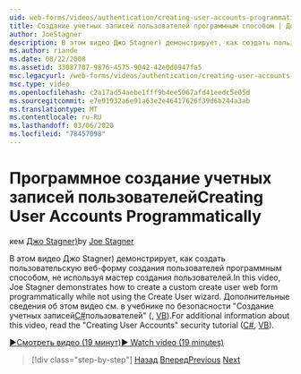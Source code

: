 ```yaml
---
uid: web-forms/videos/authentication/creating-user-accounts-programmatically
title: Создание учетных записей пользователей программным способом | Документация Майкрософт
author: JoeStagner
description: В этом видео Джо Stagner) демонстрирует, как создать пользовательскую веб-форму создания пользователей программным способом, не используя мастер создания пользователей. Дополнительные сведения...
ms.author: riande
ms.date: 08/22/2008
ms.assetid: 33087707-9876-4575-9042-42e0d0947fa5
msc.legacyurl: /web-forms/videos/authentication/creating-user-accounts-programmatically
msc.type: video
ms.openlocfilehash: c2a17ad54aebe1fff9b4ee5067afd41eedc5e05d
ms.sourcegitcommit: e7e91932a6e91a63e2e46417626f39d6b244a3ab
ms.translationtype: MT
ms.contentlocale: ru-RU
ms.lasthandoff: 03/06/2020
ms.locfileid: "78457098"
---
```

# <a name="creating-user-accounts-programmatically"></a><span data-ttu-id="8a83c-104">Программное создание учетных записей пользователей</span><span class="sxs-lookup"><span data-stu-id="8a83c-104">Creating User Accounts Programmatically</span></span>

<span data-ttu-id="8a83c-105">кем [Джо Stagner)](https://github.com/JoeStagner)</span><span class="sxs-lookup"><span data-stu-id="8a83c-105">by [Joe Stagner](https://github.com/JoeStagner)</span></span>

<span data-ttu-id="8a83c-106">В этом видео Джо Stagner) демонстрирует, как создать пользовательскую веб-форму создания пользователей программным способом, не используя мастер создания пользователей.</span><span class="sxs-lookup"><span data-stu-id="8a83c-106">In this video, Joe Stagner demonstrates how to create a custom create user web form programmatically while not using the Create User wizard.</span></span> <span data-ttu-id="8a83c-107">Дополнительные сведения об этом видео см. в учебнике по безопасности "Создание учетных записей[C#](../../overview/older-versions-security/membership/creating-user-accounts-cs.md)пользователей" (, [VB](../../overview/older-versions-security/membership/creating-user-accounts-vb.md)).</span><span class="sxs-lookup"><span data-stu-id="8a83c-107">For additional information about this video, read the "Creating User Accounts" security tutorial ([C#](../../overview/older-versions-security/membership/creating-user-accounts-cs.md), [VB](../../overview/older-versions-security/membership/creating-user-accounts-vb.md)).</span></span>

[<span data-ttu-id="8a83c-108">&#9654;Смотреть видео (19 минут)</span><span class="sxs-lookup"><span data-stu-id="8a83c-108">&#9654; Watch video (19 minutes)</span></span>](https://channel9.msdn.com/Blogs/ASP-NET-Site-Videos/creating-user-accounts-programmatically)

> [!div class="step-by-step"]
> <span data-ttu-id="8a83c-109">[Назад](creating-user-accounts-with-the-create-user-wizard.md)
> [Вперед](validating-users-manually.md)</span><span class="sxs-lookup"><span data-stu-id="8a83c-109">[Previous](creating-user-accounts-with-the-create-user-wizard.md)
[Next](validating-users-manually.md)</span></span>
